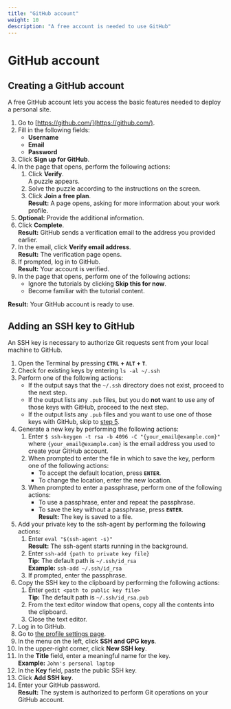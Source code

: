 ```yaml
---
title: "GitHub account"
weight: 10
description: "A free account is needed to use GitHub"
---
```

# GitHub account

## Creating a GitHub account
A free GitHub account lets you access the basic features needed to deploy a personal site.

1. Go to [https://github.com/](https://github.com/).
2. Fill in the following fields:
    - **Username**
    - **Email**
    - **Password**  
3. Click **Sign up for GitHub**.
4. In the page that opens, perform the following actions:
   1. Click **Verify**.  
   A puzzle appears.
   1. Solve the puzzle according to the instructions on the screen.
   2. Click **Join a free plan**.  
   **Result:** A page opens, asking for more information about your work profile.
5. **Optional:** Provide the additional information.
6. Click **Complete**.  
**Result:** GitHub sends a verification email to the address you provided earlier.
1. In the email, click **Verify email address**.  
**Result:** The verification page opens.
8. If prompted, log in to GitHub.  
**Result:** Your account is verified.
9. In the page that opens, perform one of the following actions:
   - Ignore the tutorials by clicking **Skip this for now**.
   - Become familiar with the tutorial content.

**Result:** Your GitHub account is ready to use.

## Adding an SSH key to GitHub
An SSH key is necessary to authorize Git requests sent from your local machine to GitHub.

1. Open the Terminal by pressing **`CTRL` + `ALT` + `T`**.
2. Check for existing keys by entering `ls -al ~/.ssh`  
3. Perform one of the following actions:
   - If the output says that the `~/.ssh` directory does not exist, proceed to the next step.
   - If the output lists any `.pub` files, but you do **not** want to use any of those keys with GitHub, proceed to the next step.
   - If the output lists any `.pub` files and you want to use one of those keys with GitHub, skip to [step 5](#5).
4. Generate a new key by performing the following actions:
   1. Enter `$ ssh-keygen -t rsa -b 4096 -C "{your_email@example.com}"`  
    where `{your_email@example.com}` is the email address you used to create your GitHub account.  
   2. When prompted to enter the file in which to save the key, perform one of the following actions:
      - To accept the default location, press **`ENTER`**.
      - To change the location, enter the new location.
   3. When prompted to enter a passphrase, perform one of the following actions:
      - To use a passphrase, enter and repeat the passphrase.
      - To save the key without a passphrase, press **`ENTER`**.  
      **Result:** The key is saved to a file.
5. <span id="5">Add your private key to the ssh-agent by performing the following actions:</span>
   1. Enter `eval "$(ssh-agent -s)"`  
   **Result:** The ssh-agent starts running in the background.
   1. Enter `ssh-add {path to private key file}`  
   **Tip:** The default path is `~/.ssh/id_rsa`  
   **Example:** `ssh-add ~/.ssh/id_rsa`
   1. If prompted, enter the passphrase.
6. Copy the SSH key to the clipboard by performing the following actions:
   1. Enter `gedit <path to public key file>`  
   **Tip:** The default path is `~/.ssh/id_rsa.pub`
   1. From the text editor window that opens, copy all the contents into the clipboard.
   2. Close the text editor.
7. Log in to GitHub.
8. Go to [the profile settings page](https://github.com/settings/profile).
9.  In the menu on the left, click **SSH and GPG keys**.
10. In the upper-right corner, click **New SSH key**.
11. In the **Title** field, enter a meaningful name for the key.  
   **Example:** `John's personal laptop`
12. In the **Key** field, paste the public SSH key.
13. Click **Add SSH key**.
14. Enter your GitHub password.  
**Result:** The system is authorized to perform Git operations on your GitHub account.
